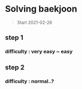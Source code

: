 Solving baekjoon  
=================
> Start 2021-02-26

step 1
--------
### difficulty : very easy ~ easy

step 2
--------
### difficulty : normal..?


